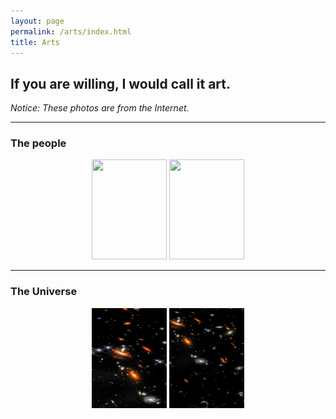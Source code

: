 ```yaml
---
layout: page
permalink: /arts/index.html
title: Arts
---
```


## If you are willing, I would call it art.

*Notice: These photos are from the Internet.*

<hr>

### The people

<center>
<div class="second">
<img src="/arts/universe/people--QTW--1.jpg" width="120" height="160">
<img src="/arts/universe/people--GQQ--1.jpg" width="120" height="160">
</div>
</center>


<hr>

### The Universe

<center>
<div class="second">
<img src="/arts/universe/universe--1.jpg" width="120" height="160">
<img src="/arts/universe/universe--3.jpg" width="120" height="160">
</div>
</center>


